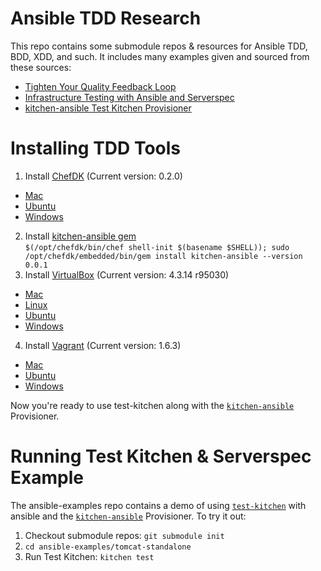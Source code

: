 Ansible TDD Research
====================

This repo contains some submodule repos & resources for Ansible TDD, BDD, XDD, and such.
It includes many examples given and sourced from these sources:

 - [Tighten Your Quality Feedback Loop][1]
 - [Infrastructure Testing with Ansible and Serverspec][2]
 - [kitchen-ansible Test Kitchen Provisioner][4]

Installing TDD Tools
====================

 1. Install [ChefDK][3] (Current version: 0.2.0)
   - [Mac][chefdk-mac]
   - [Ubuntu][chefdk-ubuntu]
   - [Windows][chefdk-win]
 2. Install [kitchen-ansible gem][4]<br/>`$(/opt/chefdk/bin/chef shell-init $(basename $SHELL)); sudo /opt/chefdk/embedded/bin/gem install kitchen-ansible --version 0.0.1`
 3. Install [VirtualBox][6] (Current version: 4.3.14 r95030)
   - [Mac][vbox-mac]
   - [Linux][vbox-lin]
   - [Ubuntu][vbox-ubuntu]
   - [Windows][vbox-win]
 4. Install [Vagrant][7] (Current version: 1.6.3)
   - [Mac][vagrant-mac]
   - [Ubuntu][vagrant-ubuntu]
   - [Windows][vagrant-win]

Now you're ready to use test-kitchen along with the [`kitchen-ansible`][4] Provisioner.

Running Test Kitchen & Serverspec Example
=========================================

The ansible-examples repo contains a demo of using [`test-kitchen`][5] with ansible and the [`kitchen-ansible`][4] Provisioner.  To try it out:

 1. Checkout submodule repos: `git submodule init`
 2. `cd ansible-examples/tomcat-standalone`
 3. Run Test Kitchen: `kitchen test`

[1]: https://mestachs.wordpress.com/tag/server-spec/
[2]: http://sharknet.us/2014/02/06/infrastructure-testing-with-ansible-and-serverspec-part-2/
[3]: http://downloads.getchef.com/chef-dk/
[4]: https://github.com/neillturner/kitchen-ansible
[5]: http://kitchen.ci
[6]: https://www.virtualbox.org/
[7]: http://www.vagrantup.com/downloads.html

[chefdk-mac]: https://opscode-omnibus-packages.s3.amazonaws.com/mac_os_x/10.9/x86_64/chefdk-0.2.0-2.dmg
[chefdk-ubuntu]: https://opscode-omnibus-packages.s3.amazonaws.com/ubuntu/12.04/x86_64/chefdk_0.2.0-2_amd64.deb
[chefdk-win]: https://opscode-omnibus-packages.s3.amazonaws.com/windows/2008r2/x86_64/chefdk-windows-0.2.0-2.windows.msi
[vbox-mac]: http://download.virtualbox.org/virtualbox/4.3.14/VirtualBox-4.3.14-95030-OSX.dmg
[vbox-win]: http://download.virtualbox.org/virtualbox/4.3.14/VirtualBox-4.3.14-95030-Win.exe
[vbox-lin]: https://www.virtualbox.org/wiki/Linux_Downloads
[vbox-ubuntu]: http://download.virtualbox.org/virtualbox/4.3.14/virtualbox-4.3_4.3.14-95030~Ubuntu~precise_amd64.deb
[vagrant-mac]: https://dl.bintray.com/mitchellh/vagrant/vagrant_1.6.3.dmg
[vagrant-ubuntu]: https://dl.bintray.com/mitchellh/vagrant/vagrant_1.6.3_x86_64.deb
[vagrant-win]: https://dl.bintray.com/mitchellh/vagrant/vagrant_1.6.3.msi
